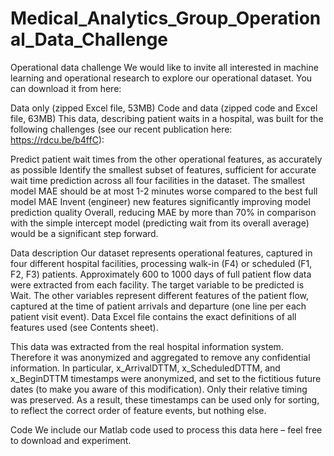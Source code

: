 # Medical_Analytics_Group_Operational_Data_Challenge

Operational data challenge
We would like to invite all interested in machine learning and operational research to explore our operational dataset. You can download it from here:

Data only (zipped Excel file, 53MB)
Code and data (zipped code and Excel file, 63MB)
This data, describing patient waits in a hospital, was built for the following challenges (see our recent publication here: https://rdcu.be/b4ffC):

Predict patient wait times from the other operational features, as accurately as possible
Identify the smallest subset of features, sufficient for accurate wait time prediction across all four facilities in the dataset. The smallest model MAE should be at most 1-2 minutes worse compared to the best full model MAE
Invent (engineer) new features significantly improving model prediction quality
Overall, reducing MAE by more than 70% in comparison with the simple intercept model (predicting wait from its overall average) would be a significant step forward.

Data description
Our dataset represents operational features, captured in four different hospital facilities, processing walk-in (F4) or scheduled (F1, F2, F3) patients. Approximately 600 to 1000 days of full  patient flow data were extracted from each facility. The target variable to be predicted is Wait. The other variables represent different features of the patient flow, captured at the time of patient arrivals and departure (one line per each patient visit event). Data Excel file contains the exact definitions of all features used (see Contents sheet).

This data was extracted from the real hospital information system. Therefore it was anonymized and aggregated to remove any confidential information. In particular, x_ArrivalDTTM, x_ScheduledDTTM, and x_BeginDTTM timestamps were anonymized, and set to the fictitious future dates (to make you aware of this modification). Only their relative timing was preserved. As a result, these timestamps can be used only for sorting, to reflect the correct order of feature events, but nothing else.

Code
We include our Matlab code used to process this data here – feel free to download and experiment.
